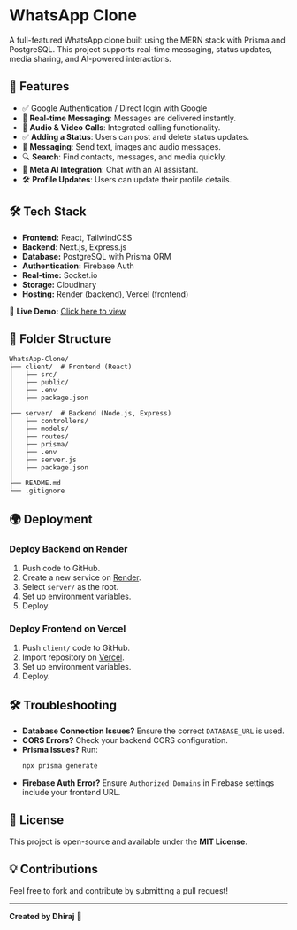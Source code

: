 # WhatsApp Clone

A full-featured WhatsApp clone built using the MERN stack with Prisma and PostgreSQL. This project supports real-time messaging, status updates, media sharing, and AI-powered interactions.

## 🚀 Features

- ✅ Google Authentication / Direct login with Google 
- 🔄 **Real-time Messaging**: Messages are delivered instantly.
- 🎥 **Audio & Video Calls**: Integrated calling functionality.
- ✅ **Adding a Status**: Users can post and delete status updates.
- 💬 **Messaging**: Send text, images and audio messages.
- 🔍 **Search**: Find contacts, messages, and media quickly.
- 🤖 **Meta AI Integration**: Chat with an AI assistant.
- 🛠️ **Profile Updates**: Users can update their profile details.

## 🛠 Tech Stack
- **Frontend:** React, TailwindCSS
- **Backend**: Next.js, Express.js
- **Database:** PostgreSQL with Prisma ORM
- **Authentication:** Firebase Auth
- **Real-time:** Socket.io
- **Storage:** Cloudinary
- **Hosting:** Render (backend), Vercel (frontend)

 🚀 **Live Demo:** [Click here to view](https://chat-app-whats-app.vercel.app/)


## 📂 Folder Structure
```plaintext
WhatsApp-Clone/
├── client/  # Frontend (React)
│   ├── src/
│   ├── public/
│   ├── .env
│   ├── package.json
│
├── server/  # Backend (Node.js, Express)
│   ├── controllers/
│   ├── models/
│   ├── routes/
│   ├── prisma/
│   ├── .env
│   ├── server.js
│   ├── package.json
│
├── README.md
└── .gitignore
```
## 🌍 Deployment
### Deploy Backend on Render
1. Push code to GitHub.
2. Create a new service on [Render](https://render.com/).
3. Select `server/` as the root.
4. Set up environment variables.
5. Deploy.

### Deploy Frontend on Vercel
1. Push `client/` code to GitHub.
2. Import repository on [Vercel](https://vercel.com/).
3. Set up environment variables.
4. Deploy.

## 🛠 Troubleshooting
- **Database Connection Issues?** Ensure the correct `DATABASE_URL` is used.
- **CORS Errors?** Check your backend CORS configuration.
- **Prisma Issues?** Run:
  ```sh
  npx prisma generate
  ```
- **Firebase Auth Error?** Ensure `Authorized Domains` in Firebase settings include your frontend URL.

## 📜 License
This project is open-source and available under the **MIT License**.

## 💡 Contributions
Feel free to fork and contribute by submitting a pull request!

---

**Created by Dhiraj** 🎉
